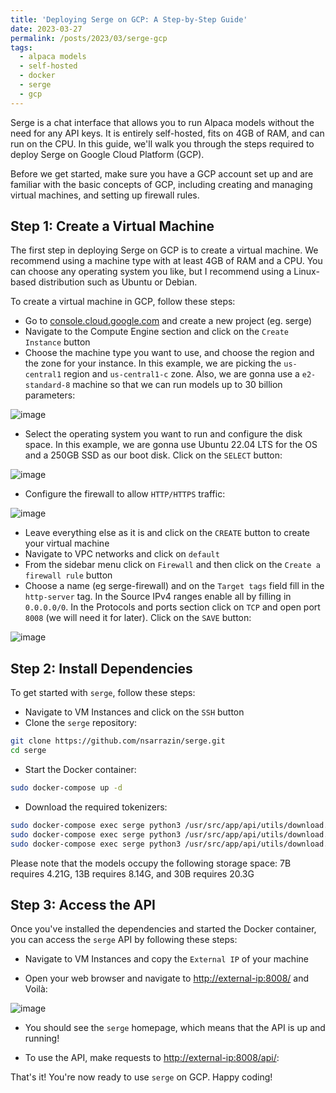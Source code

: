 ```yaml
---
title: 'Deploying Serge on GCP: A Step-by-Step Guide'
date: 2023-03-27
permalink: /posts/2023/03/serge-gcp
tags:
  - alpaca models
  - self-hosted
  - docker
  - serge
  - gcp
---
```


Serge is a chat interface that allows you to run Alpaca models without the need for any API keys. It is entirely self-hosted, fits on 4GB of RAM, and can run on the CPU. In this guide, we'll walk you through the steps required to deploy Serge on Google Cloud Platform (GCP).

Before we get started, make sure you have a GCP account set up and are familiar with the basic concepts of GCP, including creating and managing virtual machines, and setting up firewall rules.

## Step 1: Create a Virtual Machine

The first step in deploying Serge on GCP is to create a virtual machine. We recommend using a machine type with at least 4GB of RAM and a CPU. You can choose any operating system you like, but I recommend using a Linux-based distribution such as Ubuntu or Debian.

To create a virtual machine in GCP, follow these steps:

- Go to [console.cloud.google.com](https://console.cloud.google.com) and create a new project (eg. serge)
- Navigate to the Compute Engine section and click on the `Create Instance` button
- Choose the machine type you want to use, and choose the region and the zone for your instance. In this example, we are picking the `us-central1` region and `us-central1-c` zone. Also, we are gonna use a `e2-standard-8` machine so that we can run models up to 30 billion parameters:

![image](https://user-images.githubusercontent.com/16403754/228259667-9dea538a-a0dc-4498-aee5-569b260c1b44.png)
- Select the operating system you want to run and configure the disk space. In this example, we are gonna use Ubuntu 22.04 LTS for the OS and a 250GB SSD as our boot disk. Click on the `SELECT` button:

![image](https://user-images.githubusercontent.com/16403754/228260004-8aecb695-71b2-4acc-9714-ae22f221e6a0.png)
- Configure the firewall to allow `HTTP/HTTPS` traffic:

![image](https://user-images.githubusercontent.com/16403754/228260149-2fd39188-c88a-4114-a42c-3c0d8d87b632.png)

- Leave everything else as it is and click on the `CREATE` button to create your virtual machine
- Navigate to VPC networks and click on `default`
- From the sidebar menu click on `Firewall` and then click on the `Create a firewall rule` button
- Choose a name (eg serge-firewall) and on the `Target tags` field fill in the `http-server` tag. In the Source IPv4 ranges enable all by filling in `0.0.0.0/0`. In the Protocols and ports section click on `TCP` and open port `8008` (we will need it for later). Click on the `SAVE` button:

![image](https://user-images.githubusercontent.com/16403754/228263061-4f0b605a-b97f-47db-9da0-68047e9db95b.png)

## Step 2: Install Dependencies

To get started with `serge`, follow these steps:

- Navigate to VM Instances and click on the `SSH` button
- Clone the `serge` repository:
```bash
git clone https://github.com/nsarrazin/serge.git
cd serge
```

- Start the Docker container:
```bash
sudo docker-compose up -d
```

- Download the required tokenizers:
```bash
sudo docker-compose exec serge python3 /usr/src/app/api/utils/download.py tokenizer 7B
sudo docker-compose exec serge python3 /usr/src/app/api/utils/download.py tokenizer 13B
sudo docker-compose exec serge python3 /usr/src/app/api/utils/download.py tokenizer 30B
```
Please note that the models occupy the following storage space: 7B requires 4.21G, 13B requires 8.14G, and 30B requires 20.3G

## Step 3: Access the API

Once you've installed the dependencies and started the Docker container, you can access the `serge` API by following these steps:

- Navigate to VM Instances and copy the `External IP` of your machine

- Open your web browser and navigate to [http://external-ip:8008/](http://external-ip:8008/) and Voilà:

![image](https://user-images.githubusercontent.com/16403754/228268475-2032eedb-cc97-42d6-9419-0f98682a0a1a.png)

- You should see the `serge` homepage, which means that the API is up and running!

- To use the API, make requests to [http://external-ip:8008/api/](http://external-ip:8008/api/):

That's it! You're now ready to use `serge` on GCP. Happy coding!
